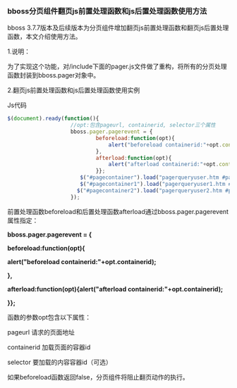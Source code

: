 ### bboss分页组件翻页js前置处理函数和js后置处理函数使用方法

bboss 3.7.7版本及后续版本为分页组件增加翻页js前置处理函数和翻页js后置处理函数，本文介绍使用方法。

1.说明：

为了实现这个功能，对/include下面的pager.js文件做了重构，将所有的分页处理函数封装到bboss.pager对象中。

2.翻页js前置处理函数和js后置处理函数使用实例

Js代码

```js
$(document).ready(function(){  
                    //opt:包含pageurl, containerid, selector三个属性  
                    bboss.pager.pagerevent = {  
                            beforeload:function(opt){  
                                alert("beforeload containerid:"+opt.containerid);  
                            },  
                            afterload:function(opt){  
                                alert("afterload containerid:"+opt.containerid);  
                            }};  
                       $("#pagecontainer").load("pagerqueryuser.htm #pagecontent");  
                       $("#pagecontainer1").load("pagerqueryuser1.htm #pagecontent");   
                      $("#pagecontainer2").load("pagerqueryuser2.htm #pagecontent");  
                    });  
```

前置处理函数beforeload和后置处理函数afterload通过bboss.pager.pagerevent属性指定：

**bboss.pager.pagerevent = {**

**beforeload:function(opt){**

**alert("beforeload containerid:"+opt.containerid);**

**},**

**afterload:function(opt){alert("afterload containerid:"+opt.containerid);**

**}};**

函数的参数opt包含以下属性：

pageurl 请求的页面地址

containerid 加载页面的容器id

selector 要加载的内容容器id（可选）

如果beforeload函数返回false，分页组件将阻止翻页动作的执行。


